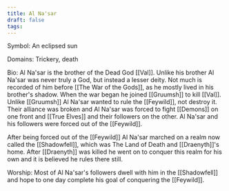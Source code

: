 ```yaml
---
title: Al Na'sar
draft: false
tags:
---
```

 
Symbol: An eclipsed sun

Domains: Trickery, death

Bio: Al Na'sar is the brother of the Dead God [[Val]]. Unlike his brother Al Na'sar was never truly a God, but instead a lesser deity. Not much is recorded of him before [[The War of the Gods]], as he mostly lived in his brother's shadow. When the war began he joined [[Gruumsh]] to kill [[Val]]. Unlike [[Gruumsh]] Al Na'sar wanted to rule the [[Feywild]], not destroy it. Their alliance was broken and Al Na'sar was forced to fight [[Demons]] on one front and [[True Elves]] and their followers on the other. Al Na'sar and his followers were forced out of the [[Feywild]].

After being forced out of the [[Feywild]] Al Na'sar marched on a realm now called the [[Shadowfell]], which was The Land of Death and [[Draenyth]]'s home. After [[Draenyth]] was killed he went on to conquer this realm for his own and it is believed he rules there still.

Worship: Most of Al Na'sar's followers dwell with him in the [[Shadowfell]] and hope to one day complete his goal of conquering the [[Feywild]]. 